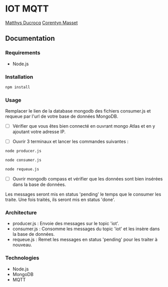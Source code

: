 # IOT MQTT

[Matthys Ducrocq](https://github.com/matthysdev)
[Corentyn Masset](https://github.com/corentyn)

## Documentation

### Requirements

- Node.js

### Installation

```bash
npm install
```

### Usage

Remplacer le lien de la database mongodb des fichiers consumer.js et requeue par l'url de votre base de données MongoDB.

- [ ] Vérifier que vous êtes bien connecté en ouvrant mongo Atlas et en y ajoutant votre adresse IP.

- [ ] Ouvrir 3 terminaux et lancer les commandes suivantes :

```bash
node producer.js
```

```bash
node consumer.js
```

```bash
node requeue.js
```

- [ ] Ouvrir mongodb compass et vérifier que les données sont bien insérées dans la base de données.

Les messages seront mis en status 'pending' le temps que le consumer les traite. Une fois traités, ils seront mis en status 'done'.

### Architecture

- producer.js : Envoie des messages sur le topic 'iot'.
- consumer.js : Consomme les messages du topic 'iot' et les insère dans la base de données.
- requeue.js : Remet les messages en status 'pending' pour les traiter à nouveau.

### Technologies

- Node.js
- MongoDB
- MQTT


